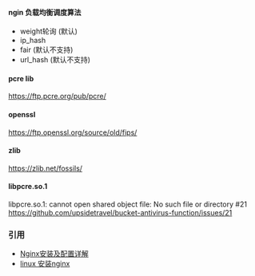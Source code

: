 #### ngin 负载均衡调度算法
* weight轮询 (默认)
* ip_hash
* fair (默认不支持)
* url_hash (默认不支持)

#### pcre lib
https://ftp.pcre.org/pub/pcre/

#### openssl
https://ftp.openssl.org/source/old/fips/

#### zlib
https://zlib.net/fossils/

#### libpcre.so.1
libpcre.so.1: cannot open shared object file: No such file or directory #21  
https://github.com/upsidetravel/bucket-antivirus-function/issues/21


### 引用
* [Nginx安装及配置详解](https://www.cnblogs.com/zhouxinfei/p/7862285.html)
* [linux 安装nginx](https://www.cnblogs.com/aspirant/p/6714548.html)

